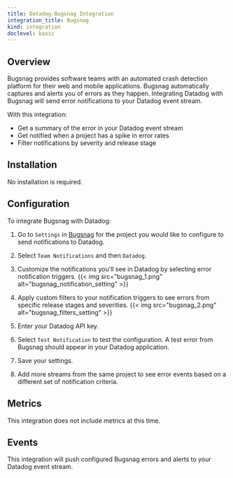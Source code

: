 ```yaml
---
title: Datadog-Bugsnag Integration
integration_title: Bugsnag
kind: integration
doclevel: basic
---
```


## Overview

Bugsnag provides software teams with an automated crash detection platform for their web and mobile applications. Bugsnag automatically captures and alerts you of errors as they happen. Integrating Datadog with Bugsnag will send error notifications to your Datadog event stream.

With this integration:

- Get a summary of the error in your Datadog event stream
- Get notified when a project has a spike in error rates
- Filter notifications by severity and release stage

## Installation

No installation is required.

## Configuration

To integrate Bugsnag with Datadog:

1. Go to `Settings` in [Bugsnag](https://bugsnag.com/)  for the project you would like to configure to send notifications to Datadog.

2. Select `Team Notifications` and then `Datadog`.

3. Customize the notifications you'll see in Datadog by selecting error notification triggers.
{{< img src="bugsnag_1.png" alt="bugsnag_notification_setting" >}}

4. Apply custom filters to your notification triggers to see errors from specific release stages and severities.
{{< img src="bugsnag_2.png" alt="bugsnag_filters_setting" >}}

5. Enter your Datadog API key.

6. Select `Test Notification` to test the configuration. A test error from Bugsnag should appear in your Datadog application.

7. Save your settings.

8. Add more streams from the same project to see error events based on a different set of notification criteria.

## Metrics

This integration does not include metrics at this time.

## Events

This integration will push configured Bugsnag errors and alerts to your Datadog event stream.

